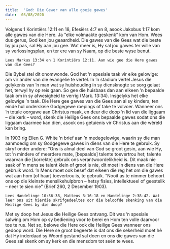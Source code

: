 ```yaml
---
title:  'God: Die Gewer van alle goeie gawes'
date:  03/08/2020
---
```


Volgens 1 Korintiërs 12:11 en 18, Efesiërs 4:7 en 8, asook Jakobus 1:17 kom alle gawes van die Here. Ja “elke volmaakte geskenk” kom van Hom. Wees dus gerus, God ken jou geaardheid. Die gawes van die Gees wat die beste by jou pas, sal Hy aan jou gee. Wat meer is, Hy sal jou gawes ter wille van sy verlossingsplan, en ter ere van sy Naam, op die beste wyse benut.

`Lees Markus 13:34 en 1 Korintiërs 12:11. Aan wie gee die Here gawes van die Gees?`

Die Bybel stel dit onomwonde. God het ’n spesiale taak vir elke gelowige: om vir ander van die evangelie te vertel. In ’n stadium vertel Jesus die gelykenis van ’n man wat sy huishouding in sy diensknegte se sorg gelaat het, terwyl hy op reis gaan. So gee die huisbaas dan aan elkeen ’n bepaalde taak om in sy afwesigheid te verrig (Mark. 13:34). Insgelyks het elke gelowige ’n taak. Die Here gee gawes van die Gees aan al sy kinders, ten einde hul onderskeie Godgegewe roepings of take te volvoer. Wanneer ons ’n totale oorgawe aan Christus maak, en deur die doop ’n lid van die liggaam – die kerk – word, skenk die Heilige Gees ons bepaalde gawes sodat ons die liggaam daarmee kan dien, asook ons getuienis vir Christus aan die wêreld kan bring.

In 1903 rig Ellen G. White ’n brief aan ’n medegelowige, waarin sy die man aanmoedig om sy Godgegewe gawes in diens van die Here te gebruik. Sy skryf onder andere: “Ons is almal deel van God se groot gesin, aan wie Hy, tot ’n mindere of meerdere mate, [bepaalde] talente toevertrou het; talente waarvan die [korrekte] gebruik ons verantwoordelikheid is. Dit maak nie saak of ’n mens se talent klein of groot is nie, dit moet in diens van die Here gebruik word. ’n Mens moet ook besef dat elkeen die reg het om die gawes wat aan hom [of haar] toevertrou is, te gebruik.  “Nooit as te nimmer behoort ons op die kleinste menslikehulpbron – hetsy fisies, intellektueel of geestelik – neer te sien nie” (Brief 260, 2 Desember 1903).

`Lees Handelinge 10:36-38, Matteus 3:16-18 en Handelinge 2:38-42. Wat leer ons uit hierdie skrifgedeeltes oor die beloofde skenking van die Heilige Gees by die doop?`

Met sy doop het Jesus die Heilige Gees ontvang. Dit was ’n spesiale salwing om Hom op sy bediening voor te berei en Hom ten volle daarvoor toe te rus. Net so, belowe die Here ook die Heilige Gees wanneer ons gedoop word. Die Here se groot begeerte is dat ons die sekerheid moet hê dat Hy inderdaad sy Woord gestand sal doen en ons die gawes van die Gees sal skenk om sy kerk en die mensdom tot seën te wees.